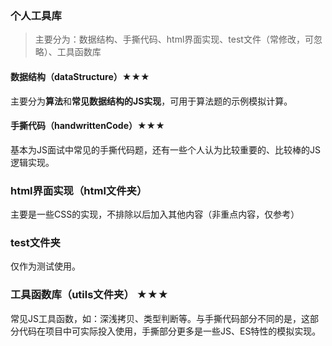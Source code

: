 ### 个人工具库
> 主要分为：数据结构、手撕代码、html界面实现、test文件（常修改，可忽略）、工具函数库
#### 数据结构（dataStructure）★★★
主要分为**算法**和**常见数据结构的JS实现**，可用于算法题的示例模拟计算。
#### 手撕代码（handwrittenCode）★★★
基本为JS面试中常见的手撕代码题，还有一些个人认为比较重要的、比较棒的JS逻辑实现。
### html界面实现（html文件夹）
主要是一些CSS的实现，不排除以后加入其他内容（非重点内容，仅参考）
### test文件夹
仅作为测试使用。
### 工具函数库（utils文件夹） ★★★
常见JS工具函数，如：深浅拷贝、类型判断等。与手撕代码部分不同的是，这部分代码在项目中可实际投入使用，手撕部分更多是一些JS、ES特性的模拟实现。